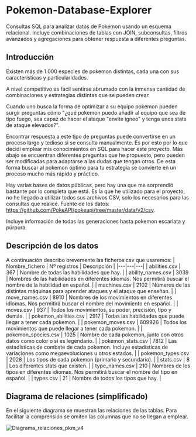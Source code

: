 # Pokemon-Database-Explorer
Consultas SQL para analizar datos de Pokémon usando un esquema relacional. Incluye combinaciones de tablas con JOIN, subconsultas, filtros avanzados y agregaciones para obtener respuesta a diferentes preguntas.

## Introducción
Existen más de 1.000 especies de pokemon distintas, cada una con sus características y particularidades. 

A nivel competitivo es fácil sentirse abrumado con la inmensa cantidad de combinaciones y estrategias distintas que se pueden crear. 

Cuando uno busca la forma de optimizar a su equipo pokemon pueden surgir preguntas cómo "¿qué pokemon puedo añadir al equipo que sea de tipo fuego, sea capaz de hacer el ataque "envite igneo" y tenga unos stats de ataque elevados?". 

Encontrar respuesta a este tipo de preguntas puede convertirse en un proceso largo y tedioso si se consulta manualmente. Es por esto por lo que decidí emplear mis conocimientos en SQL para hacer este proyecto. Más abajo se encuentran diferentes preguntas que he propuesto, pero pueden ser modificadas para adaptarse a las dudas que tengan otros. De esta forma buscar al pokemon óptimo para tu estrategia se convierte en un proceso mucho más rápido y práctico.  

Hay varias bases de datos públicas, pero hay una que me sorprendió bastante por lo completa que está. Es la que he utilizado para el proyecto, no he llegado a utilizar todos sus archivos CSV, solo los necesarios para las consultas que realicé. 
Fuente de los datos: https://github.com/PokeAPI/pokeapi/tree/master/data/v2/csv. 

Incluye información de todas las generaciones hasta pokemon escarlata y púrpura.

## Descripción de los datos

A continuación describo brevemente las ficheros csv que usaremos: 
| Nombre_fichero | Nº registros | Descripción |
|---|---|---|
| abilities.csv | 367 | Nombre de todas las habilidades que hay. |
| ability_names.csv | 3039 | Nombres de las habilidades en diferentes idiomas. Nos permitirá buscar el nombre de la habilidad en español. |
| machines.csv | 2102 | Números de las distintas máquinas para aprender ataques y el ataque que enseñan. |
| move_names.csv | 8910 | Nombres de los movimientos en diferentes idiomas. Nos permitirá buscar el nombre del movimiento en español. |
| moves.csv | 937 | Todos los movimientos, su poder, precisión, tipo y demás. |
| pokemon_abilities.csv | 2917 | Todas las habilidades que puede llegar a tener cada pokemon. |
| pokemon_moves.csv | 609926 | Todos los movimientos que puede llegar a tener cada pokemon. |
| pokemon_species.csv | 1025 | Nombre de cada pokemon, junto con otros datos como color o si es legendario. |
| pokemon_stats.csv | 7812 | Las estadísticas de combate de cada pokemon. Incluye estadísticas de variaciones como megaevoluciones u otros estados. |
| pokemon_types.csv | 2028 | Los tipos de cada pokemon (primario y secundario). |
| stats.csv | 8 | Los diferentes stats que existen. |
| type_names.csv | 210 | Nombres de los tipos en diferentes idiomas. Nos permitirá buscar el nombre del tipo en español. |
| types.csv | 21 | Nombre de todos los tipos que hay. |

## Diagrama de relaciones (simplificado)
En el siguiente diagrama se muestran las relaciones de las tablas. Para facilitar la comprensión se omiten las columnas que no se llegan a emplear.

![Diagrama_relaciones_pkm_v4](https://github.com/user-attachments/assets/49b62eb3-ffb7-4047-b1f0-b22cf213817a)
